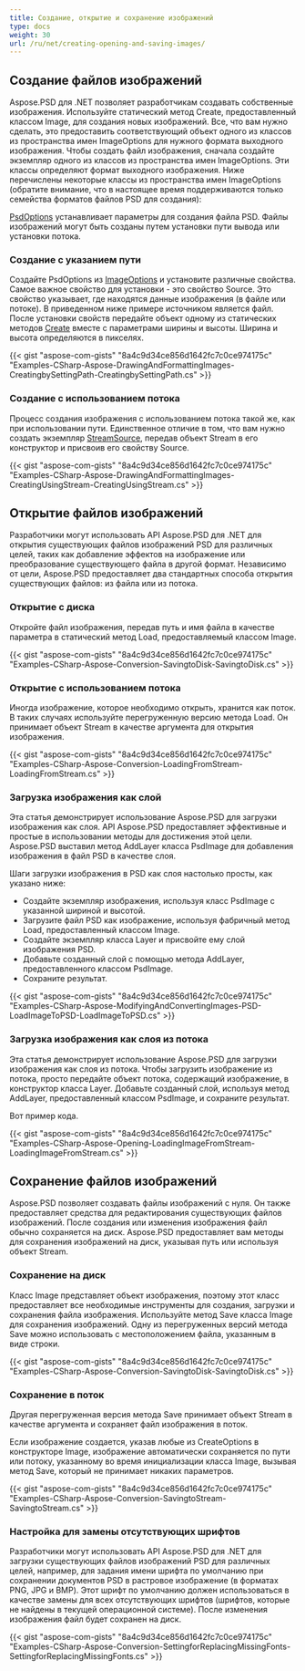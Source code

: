 ```yaml
---
title: Создание, открытие и сохранение изображений
type: docs
weight: 30
url: /ru/net/creating-opening-and-saving-images/
---
```


## **Создание файлов изображений**
Aspose.PSD для .NET позволяет разработчикам создавать собственные изображения. Используйте статический метод Create, предоставленный классом Image, для создания новых изображений. Все, что вам нужно сделать, это предоставить соответствующий объект одного из классов из пространства имен ImageOptions для нужного формата выходного изображения. Чтобы создать файл изображения, сначала создайте экземпляр одного из классов из пространства имен ImageOptions. Эти классы определяют формат выходного изображения. Ниже перечислены некоторые классы из пространства имен ImageOptions (обратите внимание, что в настоящее время поддерживаются только семейства форматов файлов PSD для создания):

[PsdOptions](https://reference.aspose.com/psd/net/aspose.psd.imageoptions/psdoptions) устанавливает параметры для создания файла PSD. Файлы изображений могут быть созданы путем установки пути вывода или установки потока.
### **Создание с указанием пути**
Создайте PsdOptions из [ImageOptions](https://reference.aspose.com/psd/net/aspose.psd.imageoptions) и установите различные свойства. Самое важное свойство для установки - это свойство Source. Это свойство указывает, где находятся данные изображения (в файле или потоке). В приведенном ниже примере источником является файл. После установки свойств передайте объект одному из статических методов [Create](https://reference.aspose.com/psd/net/aspose.psd/image/methods/create) вместе с параметрами ширины и высоты. Ширина и высота определяются в пикселях.


{{< gist "aspose-com-gists" "8a4c9d34ce856d1642fc7c0ce974175c" "Examples-CSharp-Aspose-DrawingAndFormattingImages-CreatingbySettingPath-CreatingbySettingPath.cs" >}}
### **Создание с использованием потока**
Процесс создания изображения с использованием потока такой же, как при использовании пути. Единственное отличие в том, что вам нужно создать экземпляр [StreamSource](https://reference.aspose.com/psd/net/aspose.psd.sources/streamsource), передав объект Stream в его конструктор и присвоив его свойству Source.


{{< gist "aspose-com-gists" "8a4c9d34ce856d1642fc7c0ce974175c" "Examples-CSharp-Aspose-DrawingAndFormattingImages-CreatingUsingStream-CreatingUsingStream.cs" >}}
## **Открытие файлов изображений**
Разработчики могут использовать API Aspose.PSD для .NET для открытия существующих файлов изображений PSD для различных целей, таких как добавление эффектов на изображение или преобразование существующего файла в другой формат. Независимо от цели, Aspose.PSD предоставляет два стандартных способа открытия существующих файлов: из файла или из потока.
### **Открытие с диска**
Откройте файл изображения, передав путь и имя файла в качестве параметра в статический метод Load, предоставляемый классом Image.


{{< gist "aspose-com-gists" "8a4c9d34ce856d1642fc7c0ce974175c" "Examples-CSharp-Aspose-Conversion-SavingtoDisk-SavingtoDisk.cs" >}}
### **Открытие с использованием потока**
Иногда изображение, которое необходимо открыть, хранится как поток. В таких случаях используйте перегруженную версию метода Load. Он принимает объект Stream в качестве аргумента для открытия изображения.


{{< gist "aspose-com-gists" "8a4c9d34ce856d1642fc7c0ce974175c" "Examples-CSharp-Aspose-Conversion-LoadingFromStream-LoadingFromStream.cs" >}}
### **Загрузка изображения как слой**
Эта статья демонстрирует использование Aspose.PSD для загрузки изображения как слоя. API Aspose.PSD предоставляет эффективные и простые в использовании методы для достижения этой цели. Aspose.PSD выставил метод AddLayer класса PsdImage для добавления изображения в файл PSD в качестве слоя.

Шаги загрузки изображения в PSD как слоя настолько просты, как указано ниже:

- Создайте экземпляр изображения, используя класс PsdImage с указанной шириной и высотой.
- Загрузите файл PSD как изображение, используя фабричный метод Load, предоставленный классом Image.
- Создайте экземпляр класса Layer и присвойте ему слой изображения PSD.
- Добавьте созданный слой с помощью метода AddLayer, предоставленного классом PsdImage.
- Сохраните результат.


{{< gist "aspose-com-gists" "8a4c9d34ce856d1642fc7c0ce974175c" "Examples-CSharp-Aspose-ModifyingAndConvertingImages-PSD-LoadImageToPSD-LoadImageToPSD.cs" >}}
### **Загрузка изображения как слоя из потока**
Эта статья демонстрирует использование Aspose.PSD для загрузки изображения как слоя из потока. Чтобы загрузить изображение из потока, просто передайте объект потока, содержащий изображение, в конструктор класса Layer. Добавьте созданный слой, используя метод AddLayer, предоставленный классом PsdImage, и сохраните результат.


Вот пример кода.

{{< gist "aspose-com-gists" "8a4c9d34ce856d1642fc7c0ce974175c" "Examples-CSharp-Aspose-Opening-LoadingImageFromStream-LoadingImageFromStream.cs" >}}
## **Сохранение файлов изображений**
Aspose.PSD позволяет создавать файлы изображений с нуля. Он также предоставляет средства для редактирования существующих файлов изображений. После создания или изменения изображения файл обычно сохраняется на диск. Aspose.PSD предоставляет вам методы для сохранения изображений на диск, указывая путь или используя объект Stream.
### **Сохранение на диск**
Класс Image представляет объект изображения, поэтому этот класс предоставляет все необходимые инструменты для создания, загрузки и сохранения файла изображения. Используйте метод Save класса Image для сохранения изображений. Одну из перегруженных версий метода Save можно использовать с местоположением файла, указанным в виде строки.


{{< gist "aspose-com-gists" "8a4c9d34ce856d1642fc7c0ce974175c" "Examples-CSharp-Aspose-Conversion-SavingtoDisk-SavingtoDisk.cs" >}}
### **Сохранение в поток**
Другая перегруженная версия метода Save принимает объект Stream в качестве аргумента и сохраняет файл изображения в поток.

Если изображение создается, указав любые из CreateOptions в конструкторе Image, изображение автоматически сохраняется по пути или потоку, указанному во время инициализации класса Image, вызывая метод Save, который не принимает никаких параметров.


{{< gist "aspose-com-gists" "8a4c9d34ce856d1642fc7c0ce974175c" "Examples-CSharp-Aspose-Conversion-SavingtoStream-SavingtoStream.cs" >}}
### **Настройка для замены отсутствующих шрифтов**
Разработчики могут использовать API Aspose.PSD для .NET для загрузки существующих файлов изображений PSD для различных целей, например, для задания имени шрифта по умолчанию при сохранении документов PSD в растровое изображение (в форматах PNG, JPG и BMP). Этот шрифт по умолчанию должен использоваться в качестве замены для всех отсутствующих шрифтов (шрифтов, которые не найдены в текущей операционной системе). После изменения изображения файл будет сохранен на диск.


{{< gist "aspose-com-gists" "8a4c9d34ce856d1642fc7c0ce974175c" "Examples-CSharp-Aspose-Conversion-SettingforReplacingMissingFonts-SettingforReplacingMissingFonts.cs" >}}
